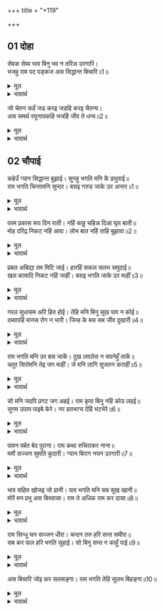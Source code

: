+++
title = "+119"

+++


## 01 दोहा
सेवक सेब्य भाव बिनु भव न तरिअ उरगारि।  
भजहु राम पद पङ्कज अस सिद्धान्त बिचारि॥1॥  

<details><summary>मूल</summary>

सेवक सेब्य भाव बिनु भव न तरिअ उरगारि।  
भजहु राम पद पङ्कज अस सिद्धान्त बिचारि॥1॥  
</details>

<details><summary>भावार्थ</summary>

हे सर्पों के शत्रु गरुडजी! मैं सेवक हूँ और भगवान्‌ मेरे सेव्य (स्वामी) हैं, इस भाव के बिना संसार रूपी समुद्र से तरना नहीं हो सकता। ऐसा सिद्धान्त विचारकर श्री रामचन्द्रजी के चरण कमलों का भजन कीजिए॥1॥  
</details>

जो चेतन कहँ जड करइ जडहि करइ चैतन्य।  
अस समर्थ रघुनायकहि भजहिं जीव ते धन्य॥2॥  

<details><summary>मूल</summary>

जो चेतन कहँ जड करइ जडहि करइ चैतन्य।  
अस समर्थ रघुनायकहि भजहिं जीव ते धन्य॥2॥  
</details>

<details><summary>भावार्थ</summary>

जो चेतन को जड कर देता है और जड को चेतन कर देता है, ऐसे समर्थ श्री रघुनाथजी को जो जीव भजते हैं, वे धन्य हैं॥2॥  
</details>





## 02 चौपाई
कहेउँ ग्यान सिद्धान्त बुझाई। सुनहु भगति मनि कै प्रभुताई॥  
राम भगति चिन्तामनि सुन्दर। बसइ गरुड जाके उर अन्तर॥1॥  

<details><summary>मूल</summary>

कहेउँ ग्यान सिद्धान्त बुझाई। सुनहु भगति मनि कै प्रभुताई॥  
राम भगति चिन्तामनि सुन्दर। बसइ गरुड जाके उर अन्तर॥1॥  
</details>

<details><summary>भावार्थ</summary>

मैन्ने ज्ञान का सिद्धान्त समझाकर कहा। अब भक्ति रूपी मणि की प्रभुता (महिमा) सुनिए। श्री रामजी की भक्ति सुन्दर चिन्तामणि है। हे गरुडजी! यह जिसके हृदय के अन्दर बसती है,॥1॥  
</details>

परम प्रकास रूप दिन राती। नहिं कछु चहिअ दिआ घृत बाती॥  
मोह दरिद्र निकट नहिं आवा। लोभ बात नहिं ताहि बुझावा॥2॥  

<details><summary>मूल</summary>

परम प्रकास रूप दिन राती। नहिं कछु चहिअ दिआ घृत बाती॥  
मोह दरिद्र निकट नहिं आवा। लोभ बात नहिं ताहि बुझावा॥2॥  
</details>

<details><summary>भावार्थ</summary>

वह दिन-रात (अपने आप ही) परम प्रकाश रूप रहता है। उसको दीपक, घी और बत्ती कुछ भी नहीं चाहिए। (इस प्रकार मणि का एक तो स्वाभाविक प्रकाश रहता है) फिर मोह रूपी दरिद्रता समीप नहीं आती (क्योङ्कि मणि स्वयं धनरूप है) और (तीसरे) लोभ रूपी हवा उस मणिमय दीप को बुझा नहीं सकती (क्योङ्कि मणि स्वयं प्रकाश रूप है, वह किसी दूसरे की सहायता से प्रकाश नहीं करती)॥2॥  
</details>

<div class="audioEmbed"  caption="AIR-वाचनम्" src="https://archive
.org/download/rAmcharitmAnas-AIR/EPI-402.mp3"></div>

प्रबल अबिद्या तम मिटि जाई। हारहिं सकल सलभ समुदाई॥  
खल कामादि निकट नहिं जाहीं। बसइ भगति जाके उर माहीं॥3॥  

<details><summary>मूल</summary>

प्रबल अबिद्या तम मिटि जाई। हारहिं सकल सलभ समुदाई॥  
खल कामादि निकट नहिं जाहीं। बसइ भगति जाके उर माहीं॥3॥  
</details>

<details><summary>भावार्थ</summary>

(उसके प्रकाश से) अविद्या का प्रबल अन्धकार मिट जाता है। मदादि पतङ्गों का सारा समूह हार जाता है। जिसके हृदय में भक्ति बसती है, काम, क्रोध और लोभ आदि दुष्ट तो उसके पास भी नहीं जाते॥3॥  
</details>

गरल सुधासम अरि हित होई। तेहि मनि बिनु सुख पाव न कोई॥  
दब्यापहिं मानस रोग न भारी। जिन्ह के बस सब जीव दुखारी॥4॥  

<details><summary>मूल</summary>

गरल सुधासम अरि हित होई। तेहि मनि बिनु सुख पाव न कोई॥  
दब्यापहिं मानस रोग न भारी। जिन्ह के बस सब जीव दुखारी॥4॥  
</details>

<details><summary>भावार्थ</summary>

उसके लिए विष अमृत के समान और शत्रु मित्र हो जाता है। उस मणि के बिना कोई सुख नहीं पाता। बडे-बडे मानस रोग, जिनके वश होकर सब जीव दुःखी हो रहे हैं, उसको नहीं व्यापते॥4॥  
</details>

राम भगति मनि उर बस जाकें। दुख लवलेस न सपनेहुँ ताकें॥  
चतुर सिरोमनि तेइ जग माहीं। जे मनि लागि सुजतन कराहीं॥5॥  

<details><summary>मूल</summary>

राम भगति मनि उर बस जाकें। दुख लवलेस न सपनेहुँ ताकें॥  
चतुर सिरोमनि तेइ जग माहीं। जे मनि लागि सुजतन कराहीं॥5॥  
</details>

<details><summary>भावार्थ</summary>

श्री रामभक्ति रूपी मणि जिसके हृदय में बसती है, उसे स्वप्न में भी लेशमात्र दुःख नहीं होता। जगत में वे ही मनुष्य चतुरों के शिरोमणि हैं जो उस भक्ति रूपी मणि के लिए भली-भाँति यत्न करते हैं॥5॥  
</details>

सो मनि जदपि प्रगट जग अहई। राम कृपा बिनु नहिं कोउ लहई॥  
सुगम उपाय पाइबे केरे। नर हतभाग्य देहिं भटभेरे॥6॥  

<details><summary>मूल</summary>

सो मनि जदपि प्रगट जग अहई। राम कृपा बिनु नहिं कोउ लहई॥  
सुगम उपाय पाइबे केरे। नर हतभाग्य देहिं भटभेरे॥6॥  
</details>

<details><summary>भावार्थ</summary>

यद्यपि वह मणि जगत्‌ में प्रकट (प्रत्यक्ष) है, पर बिना श्री रामजी की कृपा के उसे कोई पा नहीं सकता। उसके पाने के उपाय भी सुगम ही हैं, पर अभागे मनुष्य उन्हें ठुकरा देते हैं॥6॥  
</details>

पावन पर्बत बेद पुराना। राम कथा रुचिराकर नाना॥  
मर्मी सज्जन सुमति कुदारी। ग्यान बिराग नयन उरगारी॥7॥  

<details><summary>मूल</summary>

पावन पर्बत बेद पुराना। राम कथा रुचिराकर नाना॥  
मर्मी सज्जन सुमति कुदारी। ग्यान बिराग नयन उरगारी॥7॥  
</details>

<details><summary>भावार्थ</summary>

वेद-पुराण पवित्र पर्वत हैं। श्री रामजी की नाना प्रकार की कथाएँ उन पर्वतों में सुन्दर खानें हैं। सन्त पुरुष (उनकी इन खानों के रहस्य को जानने वाले) मर्मी हैं और सुन्दर बुद्धि (खोदने वाली) कुदाल है। हे गरुडजी! ज्ञान और वैराग्य ये दो उनके नेत्र हैं॥7॥  
</details>

भाव सहित खोजइ जो प्रानी। पाव भगति मनि सब सुख खानी॥  
मोरें मन प्रभु अस बिस्वासा। राम ते अधिक राम कर दासा॥8॥  

<details><summary>मूल</summary>

भाव सहित खोजइ जो प्रानी। पाव भगति मनि सब सुख खानी॥  
मोरें मन प्रभु अस बिस्वासा। राम ते अधिक राम कर दासा॥8॥  
</details>

<details><summary>भावार्थ</summary>

जो प्राणी उसे प्रेम के साथ खोजता है, वह सब सुखों की खान इस भक्ति रूपी मणि को पा जाता है। हे प्रभो! मेरे मन में तो ऐसा विश्वास है कि श्री रामजी के दास श्री रामजी से भी बढकर हैं॥8॥  
</details>

राम सिन्धु घन सज्जन धीरा। चन्दन तरु हरि सन्त समीरा॥  
सब कर फल हरि भगति सुहाई। सो बिनु सन्त न काहूँ पाई॥9॥  

<details><summary>मूल</summary>

राम सिन्धु घन सज्जन धीरा। चन्दन तरु हरि सन्त समीरा॥  
सब कर फल हरि भगति सुहाई। सो बिनु सन्त न काहूँ पाई॥9॥  
</details>

<details><summary>भावार्थ</summary>

श्री रामचन्द्रजी समुद्र हैं तो धीर सन्त पुरुष मेघ हैं। श्री हरि चन्दन के वृक्ष हैं तो सन्त पवन हैं। सब साधनों का फल सुन्दर हरि भक्ति ही है। उसे सन्त के बिना किसी ने नहीं पाया॥9॥  
</details>

अस बिचारि जोइ कर सतसङ्गा। राम भगति तेहि सुलभ बिहङ्गा॥10॥  

<details><summary>मूल</summary>

अस बिचारि जोइ कर सतसङ्गा। राम भगति तेहि सुलभ बिहङ्गा॥10॥  
</details>

<details><summary>भावार्थ</summary>

ऐसा विचार कर जो भी सन्तों का सङ्ग करता है, हे गरुडजी उसके लिए श्री रामजी की भक्ति सुलभ हो जाती है॥10॥  
</details>

